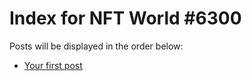 # Index for NFT World #6300
Posts will be displayed in the order below:

- [Your first post](./001-first.md)

